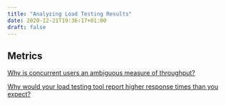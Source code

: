 ```yaml
---
title: "Analyzing Load Testing Results"
date: 2020-12-21T19:36:17+01:00
draft: false
---
```


## Metrics

[Why is concurrent users an ambiguous measure of throughput?](/blog/20200326-aaf08/)

[Why would your load testing tool report higher response times than you expect?](/blog/20200311-aaf04/)
